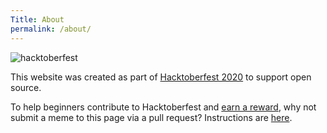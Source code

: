 ```yaml
---
Title: About
permalink: /about/
---
```


![hacktoberfest](https://www.nickneos.com/IT-Memes/assets/hacktoberfest2020.svg)

This website was created as part of [Hacktoberfest 2020](https://hacktoberfest.digitalocean.com/) to support open source. 

To help beginners contribute to Hacktoberfest and [earn a reward](https://hacktoberfest.digitalocean.com/#rules), why not submit a meme to this page via a pull request? Instructions are [here](https://github.com/nickneos/IT-Memes/blob/main/README.md). 